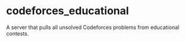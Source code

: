 # codeforces_educational

A server that pulls all unsolved Codeforces problems from educational contests.
